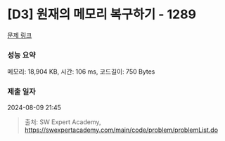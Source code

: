 # [D3] 원재의 메모리 복구하기 - 1289 

[문제 링크](https://swexpertacademy.com/main/code/problem/problemDetail.do?contestProbId=AV19AcoKI9sCFAZN) 

### 성능 요약

메모리: 18,904 KB, 시간: 106 ms, 코드길이: 750 Bytes

### 제출 일자

2024-08-09 21:45



> 출처: SW Expert Academy, https://swexpertacademy.com/main/code/problem/problemList.do